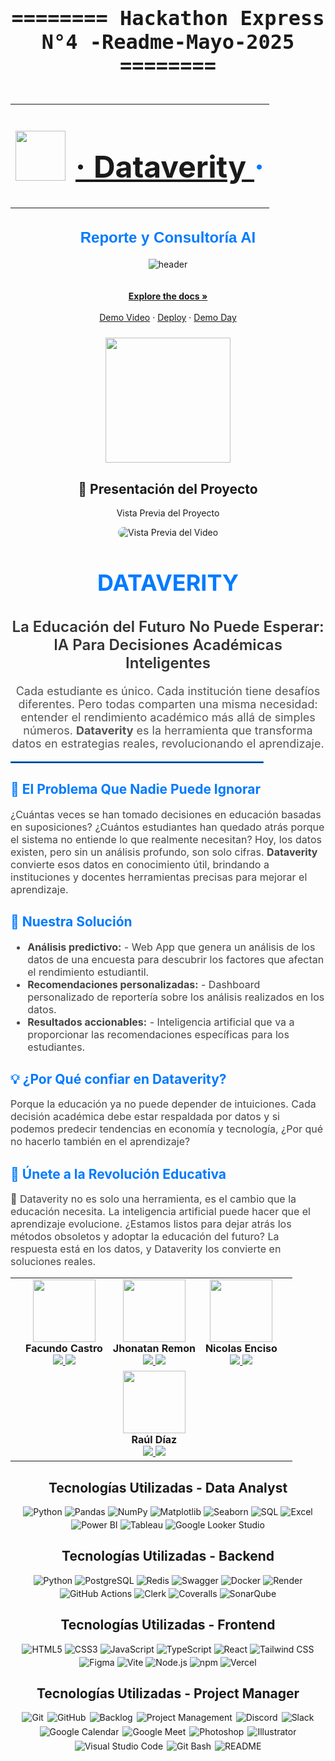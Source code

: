 <!-- Sección del título principal de la Hackathon -->
<div align="center" style="font-family: 'Fira Code', monospace; font-size: 2rem;">
  <h4>======== Hackathon Express N°4 -Readme-Mayo-2025 ========</h4>
</div>

<!-- Encabezado centrado con logotipo e hipervínculo al login de Dataverity -->
<div align="center">
  <table>
    <tr>
      <td>
        <!-- Logotipo del proyecto -->
        <img src="https://github.com/schweigenderFlugel/dataverity/blob/6e33d73cd6e3a878fc21cfffb927ed23b8dc43e2/PM/img/dataverity-logo.svg" width="80">
      </td>
      <td>
        <!-- Título con enlace al sistema de autenticación -->
        <h1 align="center" style="color: #007bff; font-size: 3rem;"> 
          <a href="https://iupi-fintech-nine.vercel.app/auth">· Dataverity </a> ·
        </h1>
      </td>
    </tr>
  </table>
</div>



<!-- Subtítulo con una breve descripción del proyecto -->
<h2 align="center" style="color: #007bff; font-family: 'Arial', sans-serif; font-weight: 600; font-size: 24px;">
 Reporte y Consultoría AI
</h2>

<!-- Espaciador visual para mantener la estructura -->
<div align="center"></div>

<!-- HEADER: Imagen de portada representativa -->
<div align="center" width="100">
  <img src="https://github.com/schweigenderFlugel/dataverity/blob/6e33d73cd6e3a878fc21cfffb927ed23b8dc43e2/PM/img/portada.png"
  alt="header"/>
</div>







<!-- Espaciador adicional para mantener la estructura limpia -->
<div align="center">
<br />
</div>

<!-- Sección de enlaces destacados y recursos visuales -->
<div align="center">
  <br />
  <a href="https://drive.google.com/drive/folders/1-dWnkU2_lItQym67uMMjzyHib0sHOiKL"><strong>Explore the docs »</strong></a>
  <br /><br />
  <a href="https://www.youtube.com/watch?v=yIr_1CasXkM&t=2933s">Demo Video</a> · 
  <a href="https://iupi-fintech-nine.vercel.app/auth">Deploy</a> · 
  <a href="https://drive.google.com/drive/folders/1-dWnkU2_lItQym67uMMjzyHib0sHOiKL">Demo Day</a>
</div>

<!-- Imagen destacada o representativa del proyecto -->
<div align="center">
  <p style="color: #007bff; font-weight: bold; font-size: 24px;">
    
  </p>
  <p align="center">
    <img src="https://github.com/Jhone-fori-freelancer/Hackathon-Express-N-4-/blob/a82c6cef8a8c383d6ce8c2f022089ffc0205e058/img/Recurso%205%400.5x.png" width="200"/>
  </p>
</div>










<!-- Sección de presentación en video del proyecto -->
<div align="center" style="margin-top: 20px;">
  <h2>🎥 Presentación del Proyecto</h2>
  <p>Vista Previa del Proyecto</p>

  <!-- Imagen/GIF que muestra una vista previa del video -->
  <img src="https://github.com/Jhone-fori-freelancer/Hackathon-Express-N-4-/blob/63400d2517ce5145ea0792b1f7febb33d53ce5d9/ezgif.com-optimize.gif"
       alt="Vista Previa del Video"
       style="max-width: 100%; border-radius: 10px;">
</div>































<!-- Título principal del proyecto: nombre de la plataforma -->
<h1 align="center" style="color: #007bff; font-size: 36px; font-weight: bold;">
  DATAVERITY
</h1>

<!-- Subtítulo con propuesta de valor: enfoque en inteligencia artificial aplicada a la educación -->
<h2 align="center" style="color: #333; font-size: 24px; font-weight: 600;">
  La Educación del Futuro No Puede Esperar: IA Para Decisiones Académicas Inteligentes
</h2>

<!-- Párrafo introductorio: descripción del problema educativo y presentación de Dataverity como solución transformadora -->
<p align="center" style="font-size: 18px; color: #555;">
  Cada estudiante es único. Cada institución tiene desafíos diferentes. Pero todas comparten una misma necesidad: entender el rendimiento académico más allá de simples números. 
  <strong>Dataverity</strong> es la herramienta que transforma datos en estrategias reales, revolucionando el aprendizaje.
</p>

<!-- Línea divisoria para separación visual entre la introducción y el contenido temático -->
<hr style="border: 1px solid #007bff; width: 80%;">

<!-- Sección del problema detectado en el sistema educativo actual -->
<h2 style="color: #007bff;">🔎 El Problema Que Nadie Puede Ignorar</h2>
<p style="font-size: 16px; color: #444;">
  ¿Cuántas veces se han tomado decisiones en educación basadas en suposiciones? ¿Cuántos estudiantes han quedado atrás porque el sistema no entiende lo que realmente necesitan? 
  Hoy, los datos existen, pero sin un análisis profundo, son solo cifras. <strong>Dataverity</strong> convierte esos datos en conocimiento útil, brindando a instituciones y docentes 
  herramientas precisas para mejorar el aprendizaje.
</p>

<!-- Sección de la solución propuesta por la plataforma -->
<h2 style="color: #007bff;">🚀 Nuestra Solución</h2>
<ul style="font-size: 16px; color: #444;">
  <li><strong>Análisis predictivo:</strong> - Web App que genera un análisis de los datos de una encuesta para descubrir los factores que afectan el rendimiento estudiantil.</li>
  <li><strong>Recomendaciones personalizadas:</strong> - Dashboard personalizado de reportería sobre los análisis realizados en los datos.</li>
  <li><strong>Resultados accionables:</strong> - Inteligencia artificial que va a proporcionar las recomendaciones específicas para los estudiantes.</li>
</ul>

<!-- Sección de argumentos para confiar en la solución propuesta -->
<h2 style="color: #007bff;">💡 ¿Por Qué confiar en Dataverity?</h2>
<p style="font-size: 16px; color: #444;">
  Porque la educación ya no puede depender de intuiciones. Cada decisión académica debe estar respaldada por datos y si podemos predecir tendencias en economía y tecnología, ¿Por qué no hacerlo también en el aprendizaje?
</p>

<!-- Sección final con llamado a la acción para involucrarse con la plataforma -->
<h2 style="color: #007bff;">🎯 Únete a la Revolución Educativa</h2>
<p style="font-size: 16px; color: #444;">
  🚀 Dataverity no es solo una herramienta, es el cambio que la educación necesita.  
  La inteligencia artificial puede hacer que el aprendizaje evolucione. ¿Estamos listos para dejar atrás los métodos obsoletos y adoptar la educación del futuro? 
  La respuesta está en los datos, y Dataverity los convierte en soluciones reales.
</p>












<!-- Tabla centrada que presenta al equipo de desarrollo con enlaces a sus perfiles profesionales -->

<table align="center">
  
<!-- Fila 1: presentación de los tres primeros integrantes del equipo -->

  <tr>
    <td></td>

<!-- Integrante: Facundo Castro -->

  <td align="center">
      <a href="https://github.com/alexmarinmendez">
        <img src="https://images.weserv.nl/?url=github.com/schweigenderFlugel.png&h=100&w=100&fit=cover&mask=circle" width="100" />
      </a><br/>
      <strong>Facundo Castro</strong><br/>
      <a href="https://github.com/schweigenderFlugel">
        <img src="https://img.shields.io/badge/GitHub-100000?style=for-the-badge&logo=github&logoColor=white" />
      </a>
      <a href="https://www.linkedin.com/in/facundo-castro-87b864234">
        <img src="https://img.shields.io/badge/LinkedIn-0A66C2?style=for-the-badge&logo=linkedin&logoColor=white" />
      </a>
    </td>

  <!-- Integrante: Jhonatan Remon -->
  
  <td align="center">
      <a href="https://github.com/schweigenderFlugel">
        <img src="https://images.weserv.nl/?url=github.com/Jhone-fori-freelancer.png&h=100&w=100&fit=cover&mask=circle" width="100" />
      </a><br/>
      <strong>Jhonatan Remon</strong><br/>
      <a href="https://github.com/Jhone-fori-freelancer">
        <img src="https://img.shields.io/badge/GitHub-100000?style=for-the-badge&logo=github&logoColor=white" />
      </a>
      <a href="https://www.linkedin.com/in/jhonatanremon/">
        <img src="https://img.shields.io/badge/LinkedIn-0A66C2?style=for-the-badge&logo=linkedin&logoColor=white" />
      </a>
    </td>

  <!-- Integrante: Nicolas Enciso -->
  
  <td align="center">
      <a href="https://github.com/nicoenciso">
        <img src="https://images.weserv.nl/?url=github.com/nicoenciso.png&h=100&w=100&fit=cover&mask=circle" width="100" />
      </a><br/>
      <strong>Nicolas Enciso</strong><br/>
      <a href="https://github.com/nicoenciso">
        <img src="https://img.shields.io/badge/GitHub-100000?style=for-the-badge&logo=github&logoColor=white" />
      </a>
      <a href="https://www.linkedin.com/in/nicolasenciso/">
        <img src="https://img.shields.io/badge/LinkedIn-0A66C2?style=for-the-badge&logo=linkedin&logoColor=white" />
      </a>
    </td>

  <td></td>
  </tr>



  <!-- Fila 2: un solo integrante centrado debajo del del medio -->
  
  <tr>
    <!-- Celdas vacías para centrar a Raúl Díaz debajo de Jhonatan Remon -->  
    
  <td></td>
    <td></td>

 <!-- Integrante: Raúl Díaz -->
    
  <td align="center">
      <a href="https://github.com/Raul-DC">
        <img src="https://images.weserv.nl/?url=github.com/Raul-DC.png&h=100&w=100&fit=cover&mask=circle" width="100" />
      </a><br/>
      <strong>Raúl Díaz</strong><br/>
      <a href="https://github.com/Raul-DC">
        <img src="https://img.shields.io/badge/GitHub-100000?style=for-the-badge&logo=github&logoColor=white" />
      </a>
      <a href="https://www.linkedin.com/in/raul-dc/">
        <img src="https://img.shields.io/badge/LinkedIn-0A66C2?style=for-the-badge&logo=linkedin&logoColor=white" />
      </a>
    </td>

  <td></td>
    <td></td>
  </tr>
</table>









    



<!-- Sección: Tecnologías utilizadas en análisis de datos -->

<h2 align="center">Tecnologías Utilizadas - Data Analyst</h2>

<!-- Contenedor centrado con ajuste automático de línea para los badges -->

<div align="center" style="max-width: 100%; display: flex; flex-wrap: wrap; justify-content: center; gap: 4px;">
  <!-- Python --> <img src="https://img.shields.io/badge/-Python-3776AB?style=flat&logo=python&logoColor=white" alt="Python">
  <!-- Pandas --> <img src="https://img.shields.io/badge/-Pandas-150458?style=flat&logo=pandas&logoColor=white" alt="Pandas">
  <!-- NumPy --> <img src="https://img.shields.io/badge/-NumPy-013243?style=flat&logo=numpy&logoColor=white" alt="NumPy">
  <!-- Matplotlib --> <img src="https://img.shields.io/badge/-Matplotlib-11557C?style=flat&logo=matplotlib&logoColor=white" alt="Matplotlib">
  <!-- Seaborn --> <img src="https://img.shields.io/badge/-Seaborn-0099CC?style=flat&logo=seaborn&logoColor=white" alt="Seaborn">
  <!-- SQL --> <img src="https://img.shields.io/badge/-SQL-4479A1?style=flat&logo=sqlite&logoColor=white" alt="SQL">
  <!-- Excel --> <img src="https://img.shields.io/badge/-Excel-217346?style=flat&logo=microsoftexcel&logoColor=white" alt="Excel">
  <!-- Power BI --> <img src="https://img.shields.io/badge/-Power%20BI-F2C811?style=flat&logo=powerbi&logoColor=black" alt="Power BI">
  <!-- Tableau --> <img src="https://img.shields.io/badge/-Tableau-E97627?style=flat&logo=tableau&logoColor=white" alt="Tableau">
  <!-- Google Data Studio --> <img src="https://img.shields.io/badge/-Looker%20Studio-4285F4?style=flat&logo=looker&logoColor=white" alt="Google Looker Studio">
</div>












<!-- Sección: Tecnologías utilizadas en el backend -->

<h2 align="center">Tecnologías Utilizadas - Backend</h2>

<!-- Contenedor centrado con ajuste automático de línea para los badges -->
<div align="center" style="max-width: 100%; display: flex; flex-wrap: wrap; justify-content: center; gap: 4px;">
  <!-- Python --> <img src="https://img.shields.io/badge/-Python-3776AB?style=flat&logo=python&logoColor=white" alt="Python">
  <!-- PostgreSQL --> <img src="https://img.shields.io/badge/-PostgreSQL-4169E1?style=flat&logo=postgresql&logoColor=white" alt="PostgreSQL">
  <!-- Redis --> <img src="https://img.shields.io/badge/-Redis-DC382D?style=flat&logo=redis&logoColor=white" alt="Redis">
  <!-- Swagger --> <img src="https://img.shields.io/badge/-Swagger-85EA2D?style=flat&logo=swagger&logoColor=white" alt="Swagger">
  <!-- Docker --> <img src="https://img.shields.io/badge/-Docker-2496ED?style=flat&logo=docker&logoColor=white" alt="Docker">
  <!-- Render --> <img src="https://img.shields.io/badge/-Render-46E3B7?style=flat&logo=render&logoColor=white" alt="Render">
  <!-- GitHub Actions --> <img src="https://img.shields.io/badge/-GitHub%20Actions-2088FF?style=flat&logo=github-actions&logoColor=white" alt="GitHub Actions">
  <!-- Clerk --> <img src="https://img.shields.io/badge/-Clerk-3A3A3A?style=flat&logo=clerk&logoColor=white" alt="Clerk">
  <!-- Coveralls --> <img src="https://img.shields.io/badge/-Coveralls-3F5767?style=flat&logo=coveralls&logoColor=white" alt="Coveralls">
  <!-- SonarQube --> <img src="https://img.shields.io/badge/-SonarQube-4E9BCD?style=flat&logo=sonarqube&logoColor=white" alt="SonarQube">
</div>







<!-- Sección: Tecnologías utilizadas en el frontend -->
<h2 align="center">Tecnologías Utilizadas - Frontend</h2>

<!-- Contenedor centrado con ajuste automático de línea para los badges -->
<div align="center" style="max-width: 100%; display: flex; flex-wrap: wrap; justify-content: center; gap: 4px;">
  <!-- HTML5 --> <img src="https://img.shields.io/badge/-HTML5-E34F26?style=flat&logo=html5&logoColor=white" alt="HTML5">
  <!-- CSS3 --> <img src="https://img.shields.io/badge/-CSS3-1572B6?style=flat&logo=css3&logoColor=white" alt="CSS3">
  <!-- JavaScript --> <img src="https://img.shields.io/badge/-JavaScript-F7DF1E?style=flat&logo=javascript&logoColor=black" alt="JavaScript">
  <!-- TypeScript --> <img src="https://img.shields.io/badge/-TypeScript-007ACC?style=flat&logo=typescript&logoColor=white" alt="TypeScript">
  <!-- React --> <img src="https://img.shields.io/badge/-React-61DAFB?style=flat&logo=react&logoColor=black" alt="React">
  <!-- Tailwind CSS --> <img src="https://img.shields.io/badge/-Tailwind%20CSS-06B6D4?style=flat&logo=tailwindcss&logoColor=white" alt="Tailwind CSS">
  <!-- Figma --> <img src="https://img.shields.io/badge/-Figma-F24E1E?style=flat&logo=figma&logoColor=white" alt="Figma">
  <!-- Vite --> <img src="https://img.shields.io/badge/-Vite-646CFF?style=flat&logo=vite&logoColor=white" alt="Vite">
  <!-- Node.js --> <img src="https://img.shields.io/badge/-Node.js-339933?style=flat&logo=nodedotjs&logoColor=white" alt="Node.js">
  <!-- npm --> <img src="https://img.shields.io/badge/-npm-CB3837?style=flat&logo=npm&logoColor=white" alt="npm">
  <!-- Vercel --> <img src="https://img.shields.io/badge/-Vercel-000000?style=flat&logo=vercel&logoColor=white" alt="Vercel">

  
</div>












<!-- Sección: Tecnologías utilizadas en Project Manager -->
<h2 align="center">Tecnologías Utilizadas - Project Manager</h2>

<!-- Contenedor centrado con ajuste automático de línea para los badges -->
<div align="center" style="max-width: 100%; display: flex; flex-wrap: wrap; justify-content: center; gap: 6px;">
  <!-- Git --> <img src="https://img.shields.io/badge/-Git-F05033?style=flat&logo=git&logoColor=white" alt="Git" />
  <!-- GitHub --> <img src="https://img.shields.io/badge/-GitHub-181717?style=flat&logo=github&logoColor=white" alt="GitHub" />
  <!-- Backlog --> <img src="https://img.shields.io/badge/-Backlog-009944?style=flat&logo=backlog&logoColor=white" alt="Backlog" />
  <!-- Project Management --> <img src="https://img.shields.io/badge/-Project%20Management-007bff?style=flat&logo=trello&logoColor=white" alt="Project Management" />
  <!-- Discord --> <img src="https://img.shields.io/badge/-Discord-5865F2?style=flat&logo=discord&logoColor=white" alt="Discord" />
  <!-- Slack --> <img src="https://img.shields.io/badge/-Slack-4A154B?style=flat&logo=slack&logoColor=white" alt="Slack" />
  <!-- Google Calendar --> <img src="https://img.shields.io/badge/-Google%20Calendar-4285F4?style=flat&logo=googlecalendar&logoColor=white" alt="Google Calendar" />
  <!-- Google Meet --> <img src="https://img.shields.io/badge/-Google%20Meet-00897B?style=flat&logo=googlemeet&logoColor=white" alt="Google Meet" />
  <!-- Photoshop --> <img src="https://img.shields.io/badge/-Photoshop-31A8FF?style=flat&logo=adobephotoshop&logoColor=white" alt="Photoshop" />
  <!-- Illustrator --> <img src="https://img.shields.io/badge/-Illustrator-FF9A00?style=flat&logo=adobeillustrator&logoColor=white" alt="Illustrator" />
  <!-- Visual Studio Code --> <img src="https://img.shields.io/badge/-Visual%20Studio%20Code-007ACC?style=flat&logo=visual-studio-code&logoColor=white" alt="Visual Studio Code" />
  <!-- Git Bash --> <img src="https://img.shields.io/badge/-Git%20Bash-DA552F?style=flat&logo=git&logoColor=white" alt="Git Bash" />
  <!-- README --> <img src="https://img.shields.io/badge/-README-000000?style=flat&logo=readthedocs&logoColor=white" alt="README" />
</div>

